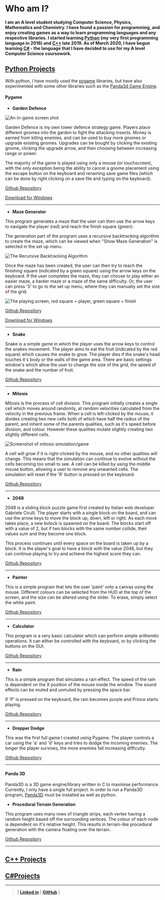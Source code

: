 # Who am I?

**I am an A level student studying Computer Science, Physics, Mathematics and Chemistry. I have found a passion for programming, and enjoy creating games as a way to learn programming languages and any respective libraries. I started learning [Python](/PythonPage.md) (my very first programming language in 2018) and [C++](/CppPage.md) late 2019. As of March 2020, I have begun learning [C#](/CsPage.md) - the language that I have decided to use for my A level Computer Science coursework.**

## [Python Projects](README.md)

With python, I have mostly used the [pygame](#pygame) libraries, but have also experimented with some other libraries such as the [Panda3d Game Engine](#panda-3d).

#### Pygame

- **Garden Defence**

![An in-game screen shot](/ProgramRepos/Pygame-GardenDefence/GardenDefenceFiles/Images/ScreenShotForGithubPages-shrunk.png)

Garden Defence is my own tower defence strategy game. Players place different gnomes into the garden to fight the attacking insects. Money is earned from killing enemies, and can be used to buy more gnomes or upgrade existing gnomes. Upgrades can be bought by clicking the existing gnome, clicking the upgrade arrow, and then choosing between increasing range or power.

The majority of the game is played using only a mouse (or touchscreen), with the only exception being the ability to cancel a gnome placement using the escape button on the keyboard and renaming save game files (which can be done by right clicking on a save file and typing on the keyboard).

[Github Repository](https://github.com/owenpauptit/pygame-gardendefence)

[Download for Windows](/ProgramRepos/Pygame-GardenDefence/GardenDefence.zip?raw=true "Zip file download for Garden Defence")

---

- **Maze Generator**

This program generates a maze that the user can then use the arrow keys to navigate the player (red) and reach the finish square (green).

The generation part of the program uses a recursive backtracking algorithm to create the maze, which can be viewed when "Show Maze Generation" is selected in the set up menu. 

![The Recursive Backtracking Algorithm](/ProgramRepos/Pygame-MazeGenerator/MazeGeneratorFiles/GenerationScreenShot-shrunk.png)

Once the maze has been created, the user can then try to reach the finishing square (indicated by a green square) using the arrow keys on the keyboard. If the user completes the maze, they can choose to play either an easier maze, a harder maze or a maze of the same difficulty. Or, the user can press 'S' to go to the set up menu, where they can manually set the size of the grid.

![The playing screen, red square = player, green square = finish](/ProgramRepos/Pygame-MazeGenerator/MazeGeneratorFiles/PlayingScreenShot-shrunk.png)

[Github Repository](https://github.com/owenpauptit/pygame-mazegenerator)

[Download for Windows](/ProgramRepos/Pygame-MazeGenerator/MazeGenerator.zip?raw=true "zip file download for the Maze Generator")

---

- **Snake**

Snake is a simple game in which the player uses the arrow keys to control the snakes movement. The player aims to eat the fruit (indicated by the red square) which causes the snake to grow. The player dies if the snake's head touches it's body or the walls of the game area. There are basic settings window's which allow the user to change the size of the grid, the speed of the snake and the number of fruit.

[Github Repository](https://github.com/owenpauptit/Pygame-snake)

---

- **Mitosis**

Mitosis is the process of cell division. This program initially creates a single cell which moves around randomly, at random velocities calculated from the velocity in the previous frame. When a cell is left-clicked by the mouse, it divides creating two new cells both of which have half the radius of the parent, and inherit some of the parents qualities, such as it's speed before division, and colour. However these qualities mutate slightly creating two slightly different cells.

![Screenshot of mitosis simulation/game](/ProgramRepos/Pygame-Mitosis/MitosisFiles/screenshot.png)

A cell will grow if it is right-clicked by the mouse, and no other qualities will change. This means that the simulation can continue to evolve without the cells becoming too small to see. A cell can be killed by using the middle mouse button, allowing a user to remove any unwanted cells. The simulation will reset if the 'R' button is pressed on the keyboard.

[Github Repository](https://github.com/owenpauptit/pygame-mitosis)

---

- **2048**

2048 is a sliding block puzzle game first created by Italian web developer Gabriele Cirulli. The player starts with a single block on the board, and can use the arrow keys to move the block up, down, left or right. As each move takes place, a new bvlock is spawned on the board. The blocks start off with a value of 2, but if two blocks with the same number collide, their values sum and they become one block.

This process continues until every space on the board is taken up by a block. It is the player's goal to have a block with the value 2048, but they can continue playing to try and achieve the highest score they can.

[Github Repository](https://github.com/owenpauptit/pygame-2048)

---

- **Painter**

This is a simple program that lets the user 'paint' onto a canvas using the mouse. Different colours can be selected from the HUD at the top of the screen, and the size can be altered using the slider. To erase, simply select the white paint.

[Github Repository](https://github.com/owenpauptit/pygame-painter)

---

- **Calculator**

This program is a very basic calculator which can perform simple arithemtic operations. It can either be controlled with the keyboard, or by clicking the buttons on the GUI.

[Github Repository](https://github.com/owenpauptit/pygame-calculator)

---

- **Rain**

This is a simple program that simulates a rain effect. The speed of the rain is dependent on the X position of the mouse inside the window. The sound effects can be muted and unmuted by pressing the space bar.

If 'P' is pressed on the keyboard, the rain becomes purple and Prince starts playing.

[Github Repository](https://github.com/owenpauptit/pygame-rain)

---

- **Dropper Dodge**

This was the first full game I created using Pygame. The player controls a car using the 'a' and 'd' keys and tries to dodge the incoming enemies. The longer the player survives, the more enemies fall increasing difficulty.

[Github Repository](https://github.com/owenpauptit/pygame-dropperdodgegame)


---

#### Panda 3D

Panda3D is a 3D game engine/library written in C to maximise performance. Currently, I only have a single full project. In order to run a Panda3D program, [Panda3D](https://www.panda3d.org/) must be installed as well as python.

- **Procedural Terrain Generation**

This program uses many rows of triangle strips, each vertex having a random height based off the surrounding vertices. The colour of each node is dependent on it's relative height. This results in terrain-like procedural generation with the camera floating over the terrain.

[Github Repository](https://github.com/owenpauptit/panda3d-proceduralterraingeneration)

---

## [C++ Projects](/CppPage.md)

## [C#Projects](/CsPage.md)

***  
  
  
>
>
> | **[Linked in](https://linkedin.com/in/owen-pauptit/)** | **[GitHub](https://github.com/owenpauptit/)** |
>
